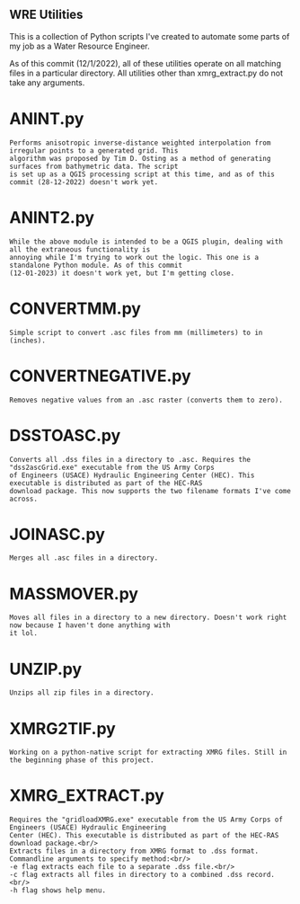 ## WRE Utilities

This is a collection of Python scripts I've created to automate some parts of my job as a Water Resource Engineer.

As of this commit (12/1/2022), all of these utilities operate on all matching files in a particular directory.
All utilities other than xmrg_extract.py do not take any arguments.

# ANINT.py<br/>
    Performs anisotropic inverse-distance weighted interpolation from irregular points to a generated grid. This
    algorithm was proposed by Tim D. Osting as a method of generating surfaces from bathymetric data. The script
    is set up as a QGIS processing script at this time, and as of this commit (28-12-2022) doesn't work yet.

# ANINT2.py<br/>
    While the above module is intended to be a QGIS plugin, dealing with all the extraneous functionality is
    annoying while I'm trying to work out the logic. This one is a standalone Python module. As of this commit
    (12-01-2023) it doesn't work yet, but I'm getting close.

# CONVERTMM.py<br/>
    Simple script to convert .asc files from mm (millimeters) to in (inches).

# CONVERTNEGATIVE.py<br/>
    Removes negative values from an .asc raster (converts them to zero).

# DSSTOASC.py<br/>
    Converts all .dss files in a directory to .asc. Requires the "dss2ascGrid.exe" executable from the US Army Corps
    of Engineers (USACE) Hydraulic Engineering Center (HEC). This executable is distributed as part of the HEC-RAS
    download package. This now supports the two filename formats I've come across.

# JOINASC.py<br/>
    Merges all .asc files in a directory.

# MASSMOVER.py<br/>
    Moves all files in a directory to a new directory. Doesn't work right now because I haven't done anything with
    it lol.

# UNZIP.py<br/>
    Unzips all zip files in a directory.

# XMRG2TIF.py<br/>
    Working on a python-native script for extracting XMRG files. Still in the beginning phase of this project.

# XMRG_EXTRACT.py<br/>
    Requires the "gridloadXMRG.exe" executable from the US Army Corps of Engineers (USACE) Hydraulic Engineering
    Center (HEC). This executable is distributed as part of the HEC-RAS download package.<br/>
    Extracts files in a directory from XMRG format to .dss format. Commandline arguments to specify method:<br/>
    -e flag extracts each file to a separate .dss file.<br/>
    -c flag extracts all files in directory to a combined .dss record.<br/>
    -h flag shows help menu.
